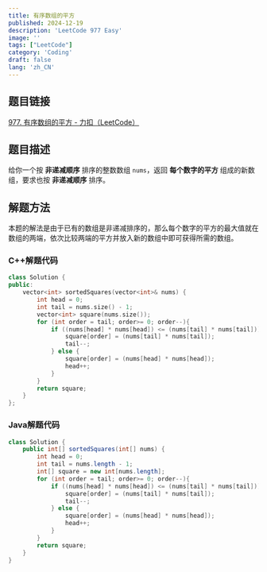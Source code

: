 ```yaml
---
title: 有序数组的平方
published: 2024-12-19
description: 'LeetCode 977 Easy'
image: ''
tags: ["LeetCode"]
category: 'Coding'
draft: false 
lang: 'zh_CN'
---
```


## 题目链接

[977. 有序数组的平方 - 力扣（LeetCode）](https://leetcode.cn/problems/squares-of-a-sorted-array/description/)

## 题目描述

给你一个按 **非递减顺序** 排序的整数数组 `nums`，返回 **每个数字的平方** 组成的新数组，要求也按 **非递减顺序** 排序。

## 解题方法

本题的解法是由于已有的数组是非递减排序的，那么每个数字的平方的最大值就在数组的两端，依次比较两端的平方并放入新的数组中即可获得所需的数组。

### C++解题代码

```c++
class Solution {
public:
    vector<int> sortedSquares(vector<int>& nums) {
        int head = 0;
        int tail = nums.size() - 1;
        vector<int> square(nums.size());
        for (int order = tail; order>= 0; order--){
            if ((nums[head] * nums[head]) <= (nums[tail] * nums[tail])){
                square[order] = (nums[tail] * nums[tail]);
                tail--;
            } else {
                square[order] = (nums[head] * nums[head]);
                head++;
            }
        }
        return square;
    }
};
```
### Java解题代码

```java
class Solution {
    public int[] sortedSquares(int[] nums) {
        int head = 0;
        int tail = nums.length - 1;
        int[] square = new int[nums.length];
        for (int order = tail; order>= 0; order--){
            if ((nums[head] * nums[head]) <= (nums[tail] * nums[tail])){
                square[order] = (nums[tail] * nums[tail]);
                tail--;
            } else {
                square[order] = (nums[head] * nums[head]);
                head++;
            }
        }
        return square;
    }
}
```
